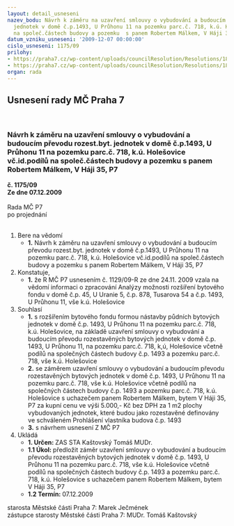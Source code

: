 ```yaml
---
layout: detail_usneseni
nazev_bodu: Návrh k záměru na uzavření smlouvy o vybudování a budoucím převodu rozest.byt.
  jednotek v domě č.p.1493, U Průhonu 11 na pozemku parc.č. 718, k.ú. Holešovice vč.id.podílů
  na společ.částech budovy a pozemku  s panem Robertem Málkem, V Háji 35, P7
datum_vzniku_usneseni: '2009-12-07 00:00:00'
cislo_usneseni: 1175/09
prilohy:
- https://praha7.cz/wp-content/uploads/councilResolution/Resolutions/18239/61-bridge.doc
- https://praha7.cz/wp-content/uploads/councilResolution/Resolutions/18239/61-upruhonu11z.doc
organ: rada
---
```

<div id="ucUsn_pList" class="usn">
	<span><h2>Usnesení rady MČ Praha 7 </h2>
<br></span><div class="standBody">
<span><h3>Návrh k záměru na uzavření smlouvy o vybudování a budoucím převodu rozest.byt. jednotek v domě č.p.1493, U Průhonu 11 na pozemku parc.č. 718, k.ú. Holešovice vč.id.podílů na společ.částech budovy a pozemku  s panem Robertem Málkem, V Háji 35, P7</h3></span><div class="center">
		<strong>č. 1175/09</strong><br>
	</div>
<div class="center">
		<strong>Ze dne 07.12.2009</strong><br><br>
	</div>Rada MČ P7<br> po projednání<br><br><ol>
<li>Bere na vědomí<ul><li>
<strong>1.</strong> Návrh k záměru na uzavření smlouvy o vybudování a budoucím převodu rozest.byt. jednotek v domě č.p.1493, U Průhonu 11 na pozemku parc.č. 718, k.ú. Holešovice vč.id.podílů na společ.částech budovy a pozemku  s panem Robertem Málkem, V Háji 35, P7</li></ul>
</li>
<li>Konstatuje,<ul><li>
<strong>1.</strong> že  R MČ P7 usnesením č. 1129/09-R ze dne 24.11. 2009 vzala na vědomí informaci o zpracování Analýzy možnosti rozšíření bytového fondu  v domě č.p. 45, U Uranie 5, č.p. 878, Tusarova 54 a č.p. 1493, U Průhonu 11, vše k.ú. Holešovice</li></ul>
</li>
<li>Souhlasí<ul>
<li>
<strong>1.</strong> s rozšířením bytového fondu formou nástavby půdních bytových jednotek v domě č.p. 1493, U Průhonu 11 na pozemku parc.č. 718, k.ú. Holešovice, na základě uzavření smlouvy o vybudování a budoucím převodu rozestavěných bytových jednotek v domě č.p. 1493, U Průhonu 11, na pozemku parc.č. 718, k,ú, Holešovice včetně podílů na společných částech budovy č.p. 1493 a pozemku parc.č. 718, vše k.ú. Holešovice</li>
<li>
<strong>2.</strong> se záměrem uzavření smlouvy o vybudování a budoucím převodu rozestavěných bytových jednotek v domě č.p. 1493, U Průhonu 11 na pozemku parc.č. 718, vše k.ú. Holešovice včetně podílů na společných částech budovy č.p. 1493 a pozemku parc.č. 718, k.ú. Holešovice s uchazečem panem Robertem Málkem, bytem V Háji 35, P7 za kupní cenu ve výši 5.000,- Kč bez DPH za 1 m2 plochy vybudovaných jednotek, které budou jako rozestavěné definovány ve schváleném Prohlášení vlastníka budova č.p. 1493</li>
<li>
<strong>3.</strong> s návrhem usnesení Z MČ P7</li>
</ul>
</li>
<li>Ukládá<ul>
<li>
<strong>1. Určen: </strong>ZAS STA Kaštovský Tomáš MUDr.</li>
<li>
<strong>1.1 Úkol: </strong>předložit záměr uzavření smlouvy o vybudování a budoucím převodu rozestavěných bytových jednotek v domě č.p. 1493, U Průhonu 11 na pozemku parc.č. 718, vše k.ú. Holešovice včetně podílů na společných částech budovy č.p. 1493 a pozemku parc.č. 718, k.ú. Holešovice s uchazečem panem Robertem Málkem, bytem V Háji 35, P7</li>
<li>
<strong>1.2 Termín: </strong>07.12.2009</li>
</ul>
</li>
</ol>starosta Městské části Praha 7: Marek Ječmének<br>zástupce starosty Městské části Praha 7: MUDr. Tomáš Kaštovský 
</div>
</div>